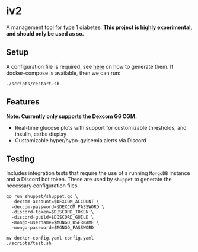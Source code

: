 # iv2

A management tool for type 1 diabetes.
**This project is highly experimental, and should only be used as so.**

## Setup

A configuration file is required, see [here](#Testing) on how to generate them. If docker-compose is available, then we can run:

```console
./scripts/restart.sh
```

## Features

**Note: Currently only supports the Dexcom G6 CGM.**

- Real-time glucose plots with support for customizable thresholds, and insulin, carbs display
- Customizable hyper/hypo-gylcemia alerts via Discord

## Testing

Includes integration tests that require the use of a running `MongoDB` instance and a Discord bot token. These are used by `shuppet` to generate the necessary configuration files.

```console
go run shuppet/shuppet.go \
  -dexcom-account=$DEXCOM_ACCOUNT \
  -dexcom-password=$DEXCOM_PASSWORD \
  -discord-token=$DISCORD_TOKEN \
  -discord-guild=$DISCORD_GUILD \
  -mongo-username=$MONGO_USERNAME \
  -mongo-password=$MONGO_PASSWORD
```

```console
mv docker-config.yaml config.yaml
./scripts/test.sh
```
